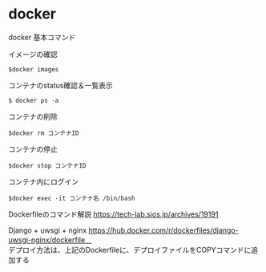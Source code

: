 # docker
docker 基本コマンド

イメージの確認
```
$docker images
```

コンテナのstatus確認＆一覧表示
```
$ docker ps -a
```
コンテナの削除
```
$docker rm コンテナID
```

コンテナの停止
```
$docker stop コンテナID
```

コンテナ内にログイン
```
$docker exec -it コンテナ名 /bin/bash
```

Dockerfileのコマンド解説
https://tech-lab.sios.jp/archives/19191

Django + uwsgi + nginx
https://hub.docker.com/r/dockerfiles/django-uwsgi-nginx/dockerfile　</br>
デプロイ方法は、上記のDockerfileに、デプロイファイルをCOPYコマンドに追加する
